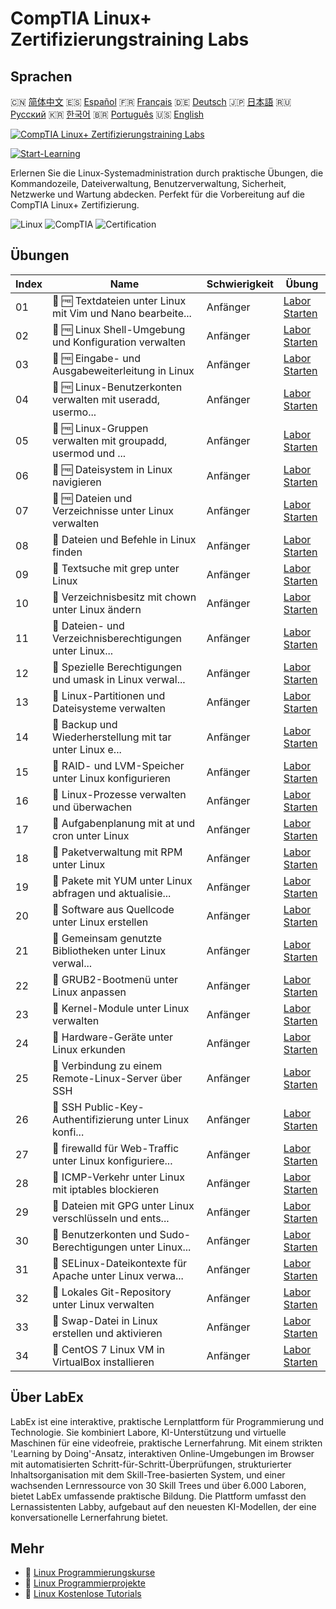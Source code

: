 # CompTIA Linux+ Zertifizierungstraining Labs

## Sprachen

🇨🇳 [简体中文](README_zh.md) 🇪🇸 [Español](README_es.md) 🇫🇷 [Français](README_fr.md) 🇩🇪 [Deutsch](README_de.md) 🇯🇵 [日本語](README_ja.md) 🇷🇺 [Русский](README_ru.md) 🇰🇷 [한국어](README_ko.md) 🇧🇷 [Português](README_pt.md) 🇺🇸 [English](README.md) 

[![CompTIA Linux+ Zertifizierungstraining Labs](https://cover-creator.labex.io/comptia-linux-plus-training-labs.png?lang=de)](https://labex.io/de/courses/comptia-linux-plus-training-labs)

[![Start-Learning](https://img.shields.io/badge/Start-Learning-whitesmoke?style=for-the-badge)](https://labex.io/de/courses/comptia-linux-plus-training-labs)

Erlernen Sie die Linux-Systemadministration durch praktische Übungen, die Kommandozeile, Dateiverwaltung, Benutzerverwaltung, Sicherheit, Netzwerke und Wartung abdecken. Perfekt für die Vorbereitung auf die CompTIA Linux+ Zertifizierung.

![Linux](https://img.shields.io/badge/Linux-whitesmoke?style=for-the-badge&logo=linux)
![CompTIA](https://img.shields.io/badge/CompTIA-whitesmoke?style=for-the-badge&logo=comptia)
![Certification](https://img.shields.io/badge/Certification-whitesmoke?style=for-the-badge&logo=certification)


## Übungen

|   Index | Name                                                        | Schwierigkeit   | Übung                                                                                                                                                |
|---------|-------------------------------------------------------------|-----------------|------------------------------------------------------------------------------------------------------------------------------------------------------|
|      01 | 📖 🆓 Textdateien unter Linux mit Vim und Nano bearbeite... | Anfänger        | <a target='_blank' href='https://labex.io/de/tutorials/comptia-edit-text-files-in-linux-with-vim-and-nano-591076'>Labor Starten</a>                  |
|      02 | 📖 🆓 Linux Shell-Umgebung und Konfiguration verwalten      | Anfänger        | <a target='_blank' href='https://labex.io/de/tutorials/comptia-manage-shell-environment-and-configuration-in-linux-590838'>Labor Starten</a>         |
|      03 | 📖 🆓 Eingabe- und Ausgabeweiterleitung in Linux            | Anfänger        | <a target='_blank' href='https://labex.io/de/tutorials/comptia-redirecting-input-and-output-in-linux-590840'>Labor Starten</a>                       |
|      04 | 📖 🆓 Linux-Benutzerkonten verwalten mit useradd, usermo... | Anfänger        | <a target='_blank' href='https://labex.io/de/tutorials/comptia-manage-linux-user-accounts-with-useradd-usermod-and-userdel-590837'>Labor Starten</a> |
|      05 | 📖 🆓 Linux-Gruppen verwalten mit groupadd, usermod und ... | Anfänger        | <a target='_blank' href='https://labex.io/de/tutorials/comptia-manage-linux-groups-with-groupadd-usermod-and-groupdel-590836'>Labor Starten</a>      |
|      06 | 📖 🆓 Dateisystem in Linux navigieren                       | Anfänger        | <a target='_blank' href='https://labex.io/de/tutorials/comptia-navigate-the-filesystem-in-linux-590971'>Labor Starten</a>                            |
|      07 | 📖 🆓 Dateien und Verzeichnisse unter Linux verwalten       | Anfänger        | <a target='_blank' href='https://labex.io/de/tutorials/comptia-manage-files-and-directories-in-linux-590835'>Labor Starten</a>                       |
|      08 | 📖  Dateien und Befehle in Linux finden                     | Anfänger        | <a target='_blank' href='https://labex.io/de/tutorials/comptia-find-files-and-commands-in-linux-590834'>Labor Starten</a>                            |
|      09 | 📖  Textsuche mit grep unter Linux                          | Anfänger        | <a target='_blank' href='https://labex.io/de/tutorials/comptia-search-text-with-grep-in-linux-590841'>Labor Starten</a>                              |
|      10 | 📖  Verzeichnisbesitz mit chown unter Linux ändern          | Anfänger        | <a target='_blank' href='https://labex.io/de/tutorials/comptia-modify-directory-ownership-with-chown-in-linux-590847'>Labor Starten</a>              |
|      11 | 📖  Dateien- und Verzeichnisberechtigungen unter Linux...   | Anfänger        | <a target='_blank' href='https://labex.io/de/tutorials/comptia-manage-file-and-directory-permissions-in-linux-590844'>Labor Starten</a>              |
|      12 | 📖  Spezielle Berechtigungen und umask in Linux verwal...   | Anfänger        | <a target='_blank' href='https://labex.io/de/tutorials/linux-manage-special-permissions-and-umask-in-linux-590846'>Labor Starten</a>                 |
|      13 | 📖  Linux-Partitionen und Dateisysteme verwalten            | Anfänger        | <a target='_blank' href='https://labex.io/de/tutorials/comptia-manage-linux-partitions-and-filesystems-590845'>Labor Starten</a>                     |
|      14 | 📖  Backup und Wiederherstellung mit tar unter Linux e...   | Anfänger        | <a target='_blank' href='https://labex.io/de/tutorials/comptia-create-and-restore-a-backup-with-tar-in-linux-590843'>Labor Starten</a>               |
|      15 | 📖  RAID- und LVM-Speicher unter Linux konfigurieren        | Anfänger        | <a target='_blank' href='https://labex.io/de/tutorials/comptia-configure-raid-and-lvm-storage-in-linux-590842'>Labor Starten</a>                     |
|      16 | 📖  Linux-Prozesse verwalten und überwachen                 | Anfänger        | <a target='_blank' href='https://labex.io/de/tutorials/comptia-manage-and-monitor-linux-processes-590864'>Labor Starten</a>                          |
|      17 | 📖  Aufgabenplanung mit at und cron unter Linux             | Anfänger        | <a target='_blank' href='https://labex.io/de/tutorials/comptia-schedule-tasks-with-at-and-cron-in-linux-590870'>Labor Starten</a>                    |
|      18 | 📖  Paketverwaltung mit RPM unter Linux                     | Anfänger        | <a target='_blank' href='https://labex.io/de/tutorials/rhel-managing-packages-with-rpm-in-linux-590868'>Labor Starten</a>                            |
|      19 | 📖  Pakete mit YUM unter Linux abfragen und aktualisie...   | Anfänger        | <a target='_blank' href='https://labex.io/de/tutorials/rhel-query-and-update-packages-with-yum-in-linux-590869'>Labor Starten</a>                    |
|      20 | 📖  Software aus Quellcode unter Linux erstellen            | Anfänger        | <a target='_blank' href='https://labex.io/de/tutorials/comptia-build-software-from-source-code-in-linux-590853'>Labor Starten</a>                    |
|      21 | 📖  Gemeinsam genutzte Bibliotheken unter Linux verwal...   | Anfänger        | <a target='_blank' href='https://labex.io/de/tutorials/comptia-manage-shared-libraries-in-linux-590867'>Labor Starten</a>                            |
|      22 | 📖  GRUB2-Bootmenü unter Linux anpassen                     | Anfänger        | <a target='_blank' href='https://labex.io/de/tutorials/comptia-customize-the-grub2-boot-menu-in-linux-590859'>Labor Starten</a>                      |
|      23 | 📖  Kernel-Module unter Linux verwalten                     | Anfänger        | <a target='_blank' href='https://labex.io/de/tutorials/comptia-manage-kernel-modules-in-linux-590865'>Labor Starten</a>                              |
|      24 | 📖  Hardware-Geräte unter Linux erkunden                    | Anfänger        | <a target='_blank' href='https://labex.io/de/tutorials/comptia-explore-hardware-devices-in-linux-590861'>Labor Starten</a>                           |
|      25 | 📖  Verbindung zu einem Remote-Linux-Server über SSH        | Anfänger        | <a target='_blank' href='https://labex.io/de/tutorials/linux-connect-to-a-remote-linux-server-using-ssh-590857'>Labor Starten</a>                    |
|      26 | 📖  SSH Public-Key-Authentifizierung unter Linux konfi...   | Anfänger        | <a target='_blank' href='https://labex.io/de/tutorials/comptia-configure-ssh-public-key-authentication-in-linux-590855'>Labor Starten</a>            |
|      27 | 📖  firewalld für Web-Traffic unter Linux konfiguriere...   | Anfänger        | <a target='_blank' href='https://labex.io/de/tutorials/comptia-configure-firewalld-to-allow-web-traffic-in-linux-590854'>Labor Starten</a>           |
|      28 | 📖  ICMP-Verkehr unter Linux mit iptables blockieren        | Anfänger        | <a target='_blank' href='https://labex.io/de/tutorials/comptia-block-icmp-traffic-in-linux-using-iptables-590852'>Labor Starten</a>                  |
|      29 | 📖  Dateien mit GPG unter Linux verschlüsseln und ents...   | Anfänger        | <a target='_blank' href='https://labex.io/de/tutorials/comptia-encrypt-and-decrypt-files-with-gpg-in-linux-590860'>Labor Starten</a>                 |
|      30 | 📖  Benutzerkonten und Sudo-Berechtigungen unter Linux...   | Anfänger        | <a target='_blank' href='https://labex.io/de/tutorials/comptia-configure-user-accounts-and-sudo-privileges-in-linux-590856'>Labor Starten</a>        |
|      31 | 📖  SELinux-Dateikontexte für Apache unter Linux verwa...   | Anfänger        | <a target='_blank' href='https://labex.io/de/tutorials/comptia-manage-selinux-file-contexts-for-apache-in-linux-590866'>Labor Starten</a>            |
|      32 | 📖  Lokales Git-Repository unter Linux verwalten            | Anfänger        | <a target='_blank' href='https://labex.io/de/tutorials/comptia-manage-a-local-git-repository-in-linux-590863'>Labor Starten</a>                      |
|      33 | 📖  Swap-Datei in Linux erstellen und aktivieren            | Anfänger        | <a target='_blank' href='https://labex.io/de/tutorials/comptia-create-and-activate-a-swap-file-in-linux-590858'>Labor Starten</a>                    |
|      34 | 📖  CentOS 7 Linux VM in VirtualBox installieren            | Anfänger        | <a target='_blank' href='https://labex.io/de/tutorials/comptia-install-a-centos-7-linux-vm-in-virtualbox-590862'>Labor Starten</a>                   |

## Über LabEx

LabEx ist eine interaktive, praktische Lernplattform für Programmierung und Technologie. Sie kombiniert Labore, KI-Unterstützung und virtuelle Maschinen für eine videofreie, praktische Lernerfahrung. Mit einem strikten 'Learning by Doing'-Ansatz, interaktiven Online-Umgebungen im Browser mit automatisierten Schritt-für-Schritt-Überprüfungen, strukturierter Inhaltsorganisation mit dem Skill-Tree-basierten System, und einer wachsenden Lernressource von 30 Skill Trees und über 6.000 Laboren, bietet LabEx umfassende praktische Bildung. Die Plattform umfasst den Lernassistenten Labby, aufgebaut auf den neuesten KI-Modellen, der eine konversationelle Lernerfahrung bietet.

## Mehr

- 🔗 [Linux Programmierungskurse](https://github.com/labex-labs/awesome-programming-courses)
- 🔗 [Linux Programmierprojekte](https://github.com/labex-labs/awesome-programming-projects)
- 🔗 [Linux Kostenlose Tutorials](https://github.com/labex-labs/linux-free-tutorials)

